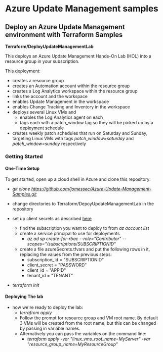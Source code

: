 # Azure Update Management samples

## Deploy an Azure Update Management environment with Terraform Samples
**Terraform/DeployUpdateManagementLab**

This deploys an Azure Update Management Hands-On Lab (HOL)  into a resource group in your subscription. 

This deployment:

 * creates a resource group
 * creates an Automation account within the resource group
 * creates a Log Analytics workspace within the resource group
 * links the account and the workspace
 * enables Update Management in the workspace
 * enables Change Tracking and Inventory in the workspace
 * deploys several Linux VMs and
    * enables the Log Analytics agent on each
    * tags each with a patch_window tag so they will be picked up by a deployment schedule
 * creates weekly patch schedules that run on Saturday and Sunday, targeting Linux VMs with tags _patch_window=saturday_ and _patch_window=sunday_ respectively
 
### Getting Started

#### One-Time Setup
 To get started, open up a cloud shell in Azure and clone this repository:
* *git clone https://github.com/jomessec/Azure-Update-Management-Samples.git*
* change directories to Terraform/DepoyUpdateManagementLab in the repository
* set up client secrets as described [here](https://www.terraform.io/docs/providers/azurerm/auth/service_principal_client_secret.html)
   * find the subscription you want to deploy to from *az account list*
   * create a service principal to use for deployments
      * *az ad sp create-for-rbac --role="Contributor" --scopes="/subscriptions/SUBSCRIPTIONID"*
   * create a file azureSecrets.tfvars and put the following rows in it, replacing the values from the previous steps:
      * subscription_id = "SUBSCRIPTIONID"
      * client_secret       = "PASSWORD"
      * client_id           = "APPID"
      * tenant_id           = "TENANT"

* *terraform init*

#### Deploying The lab
* now we're ready to deploy the lab:
   * *terrafrom apply*
   * Follow the prompt for resource group and VM root name. By default 3 VMs will be created from the root name, but this can be changed by passing in variable names.
   * Alternatively you can pass the variables on the command line:
      * *terraform apply -var "linux_vms_root_name=MyServer" -var "resource_group_name=MyResourceGroup"*
